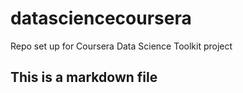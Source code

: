 # datasciencecoursera
Repo set up for Coursera Data Science Toolkit project

## This is a markdown file
